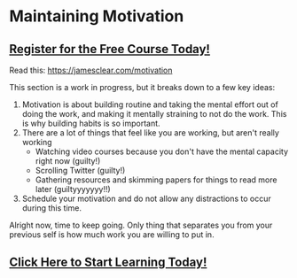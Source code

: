 # Maintaining Motivation
##  [Register for the Free Course Today!](https://roppers.thinkific.com/courses/computing-fundamentals)
Read this: <https://jamesclear.com/motivation> 

This section is a work in progress, but it breaks down to a few key ideas:

1. Motivation is about building routine and taking the mental effort out of doing the work, and making it mentally straining to not do the work. This is why building habits is so important. 
2. There are a lot of things that feel like you are working, but aren't really working
      * Watching video courses because you don't have the mental capacity right now (guilty!) 
      * Scrolling Twitter (guilty!)
      * Gathering resources and skimming papers for things to read more later (guiltyyyyyyy!!)
3. Schedule your motivation and do not allow any distractions to occur during this time.

Alright now, time to keep going. Only thing that separates you from your previous self is how much work you are willing to put in. 

##  [Click Here to Start Learning Today!](https://roppers.thinkific.com/courses/computing-fundamentals)
